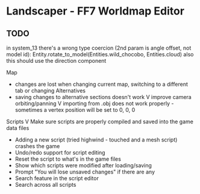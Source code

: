 # Landscaper - FF7 Worldmap Editor

## TODO

in system_13 there's a wrong type coercion (2nd param is angle offset, not model id):
Entity.rotate_to_model(Entities.wild_chocobo, Entities.cloud)
also this should use the direction component



Map
* changes are lost when changing current map, switching to a different tab or changing Alternatives
* saving changes to alternative sections doesn't work
V improve camera orbiting/panning
V importing from .obj does not work properly - sometimes a vertex position will be set to 0, 0, 0

Scripts
V Make sure scripts are properly compiled and saved into the game data files
* Adding a new script (tried highwind - touched and a mesh script) crashes the game
* Undo/redo support for script editing
* Reset the script to what's in the game files
* Show which scripts were modified after loading/saving
* Prompt "You will lose unsaved changes" if there are any
* Search feature in the script editor
* Search across all scripts